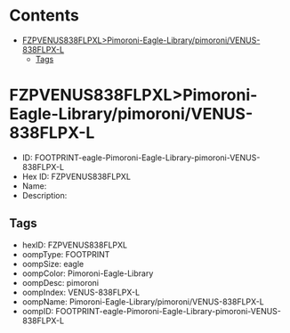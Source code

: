 



Contents
========

* [FZPVENUS838FLPXL>Pimoroni-Eagle-Library/pimoroni/VENUS-838FLPX-L](#fzpvenus838flpxlpimoroni-eagle-librarypimoronivenus-838flpx-l)
	* [Tags](#tags)

# FZPVENUS838FLPXL>Pimoroni-Eagle-Library/pimoroni/VENUS-838FLPX-L

- ID: FOOTPRINT-eagle-Pimoroni-Eagle-Library-pimoroni-VENUS-838FLPX-L
- Hex ID: FZPVENUS838FLPXL
- Name: 
- Description: 

## Tags

- hexID: FZPVENUS838FLPXL
- oompType: FOOTPRINT
- oompSize: eagle
- oompColor: Pimoroni-Eagle-Library
- oompDesc: pimoroni
- oompIndex: VENUS-838FLPX-L
- oompName: Pimoroni-Eagle-Library/pimoroni/VENUS-838FLPX-L
- oompID: FOOTPRINT-eagle-Pimoroni-Eagle-Library-pimoroni-VENUS-838FLPX-L
